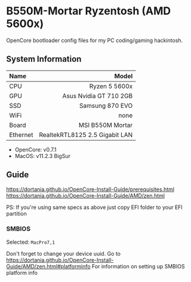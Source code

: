 # B550M-Mortar Ryzentosh (AMD 5600x)

OpenCore bootloader config files for my PC coding/gaming hackintosh.

## System Information

| Name     |                     Model |
| :------- | ------------------------: |
| CPU      |             Ryzen 5 5600x |
| GPU      |               Asus Nvidia GT 710 2GB |
| SSD      | Samsung 870 EVO |
| WiFi     |  none |
| Board    |            MSI B550M Mortar |
| Ethernet |      RealtekRTL8125 2.5 Gigabit LAN |

- OpenCore: v0.7.1
- MacOS: v11.2.3 BigSur

## Guide

<https://dortania.github.io/OpenCore-Install-Guide/prerequisites.html>
<https://dortania.github.io/OpenCore-Install-Guide/AMD/zen.html>

PS: If you're using same specs as above just copy EFI folder to your EFI partition

### SMBIOS

Selected: `MacPro7,1`

Don't forget to change your device uuid.
Go to <https://dortania.github.io/OpenCore-Install-Guide/AMD/zen.html#platforminfo> For information on setting up SMBIOS platform info
  
